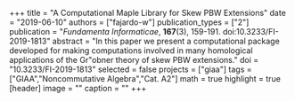 +++
title = "A Computational Maple Library for Skew PBW Extensions"
date = "2019-06-10"
authors = ["fajardo-w"]
publication_types = ["2"]
publication = "*Fundamenta Informaticae*, **167**(3), 159-191. doi:10.3233/FI-2019-1813"
abstract = "In this paper we present a computational package developed for making computations involved in many homological applications of the Gr\"obner theory of skew PBW extensions."
doi = "10.3233/FI-2019-1813"
selected = false
projects = ["giaa"]
tags = ["GIAA","Noncommutative Algebra","Cat. A2"]
math = true
highlight = true
[header]
image = ""
caption = ""
+++

